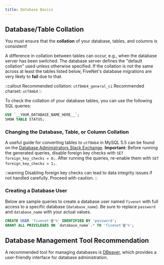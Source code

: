 ```yaml
---
title: Database Basics
---
```


## Database/Table Collation

You must ensure that the **collation** of your database, tables, and columns is consistent!

A difference in collation between tables can occur, e.g., when the database server has been switched. The database server defines the "default collation" used unless otherwise specified. If the collation is not the same across at least the tables listed below, FiveNet's database migrations are very likely to **fail** due to that.

::callout
Recommended collation: `utf8mb4_general_ci`
Recommended charset: `utf8mb4`
::

To check the collation of your database tables, you can use the following SQL queries:

```sql
USE `__YOUR_DATABASE_NAME_HERE__`;
SHOW TABLE STATUS;
```

### Changing the Database, Table, or Column Collation

A useful guide for converting tables to `utf8mb4` in MySQL 5.5 can be found on the [Database Administrators Stack Exchange](https://dba.stackexchange.com/a/104866). **Important:** Before running the generated queries, disable foreign key checks with `SET foreign_key_checks = 0;`. After running the queries, re-enable them with `SET foreign_key_checks = 1;`.

::warning
Disabling foreign key checks can lead to data integrity issues if not handled carefully. Proceed with caution.
::

### Creating a Database User

Below are sample queries to create a database user named `fivenet` with full access to a specific database (`database_name`). Be sure to replace `password` and `database_name` with your actual values.

```sql
CREATE USER 'fivenet'@'%' IDENTIFIED BY 'password';
GRANT ALL PRIVILEGES ON `database_name`.* TO 'fivenet'@'%';
```

## Database Management Tool Recommendation

A recommended tool for managing databases is [DBeaver](https://dbeaver.io/), which provides a user-friendly interface for database administration.
